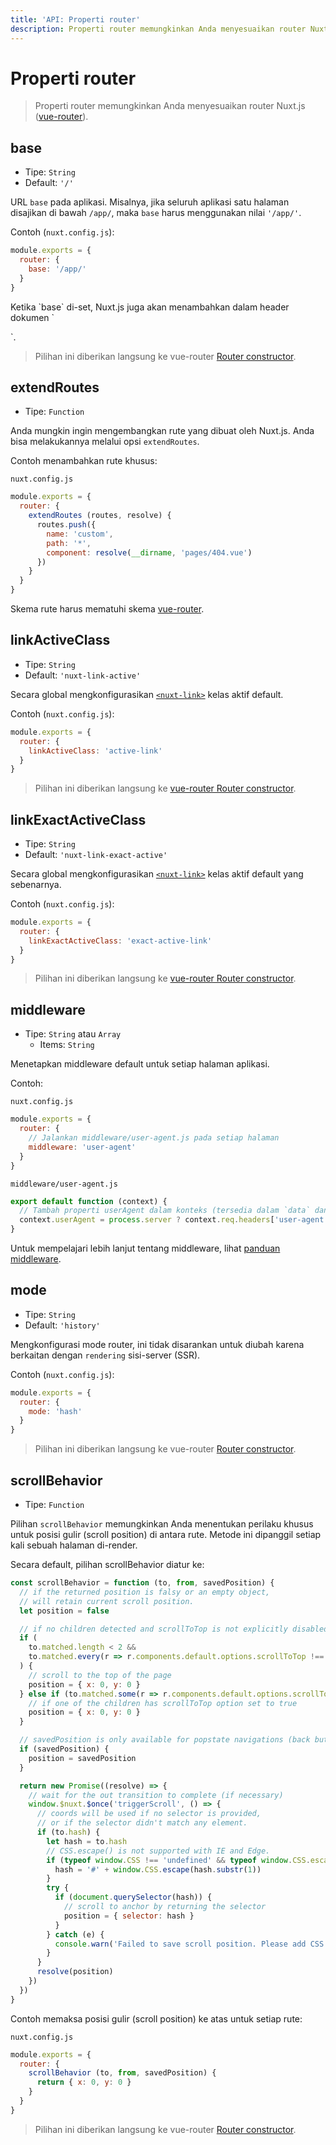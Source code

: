 ```yaml
---
title: 'API: Properti router'
description: Properti router memungkinkan Anda menyesuaikan router Nuxt.js.
---
```


# Properti router

> Properti router memungkinkan Anda menyesuaikan router Nuxt.js ([vue-router](https://router.vuejs.org/en/)).

## base

- Tipe: `String`
- Default: `'/'`

URL `base` pada aplikasi. Misalnya, jika seluruh aplikasi satu halaman disajikan di bawah `/app/`, maka `base` harus menggunakan nilai `'/app/'`.

Contoh (`nuxt.config.js`):

```js
module.exports = {
  router: {
    base: '/app/'
  }
}
```

<div class="Alert Alert-blue">Ketika `base` di-set, Nuxt.js juga akan menambahkan dalam header dokumen `<base href="%7B%7B%20router.base%20%7D%7D">

`.

</div>

> Pilihan ini diberikan langsung ke vue-router [Router constructor](https://router.vuejs.org/en/api/options.html).

## extendRoutes

- Tipe: `Function`

Anda mungkin ingin mengembangkan rute yang dibuat oleh Nuxt.js. Anda bisa melakukannya melalui opsi `extendRoutes`.

Contoh menambahkan rute khusus:

`nuxt.config.js`

```js
module.exports = {
  router: {
    extendRoutes (routes, resolve) {
      routes.push({
        name: 'custom',
        path: '*',
        component: resolve(__dirname, 'pages/404.vue')
      })
    }
  }
}
```

Skema rute harus mematuhi skema [vue-router](https://router.vuejs.org/en/).

## linkActiveClass

- Tipe: `String`
- Default: `'nuxt-link-active'`

Secara global mengkonfigurasikan [`<nuxt-link>`](/api/components-nuxt-link) kelas aktif default.

Contoh (`nuxt.config.js`):

```js
module.exports = {
  router: {
    linkActiveClass: 'active-link'
  }
}
```

> Pilihan ini diberikan langsung ke [vue-router Router constructor](https://router.vuejs.org/en/api/options.html).

## linkExactActiveClass

- Tipe: `String`
- Default: `'nuxt-link-exact-active'`

Secara global mengkonfigurasikan [`<nuxt-link>`](/api/components-nuxt-link) kelas aktif default yang sebenarnya.

Contoh (`nuxt.config.js`):

```js
module.exports = {
  router: {
    linkExactActiveClass: 'exact-active-link'
  }
}
```

> Pilihan ini diberikan langsung ke [vue-router Router constructor](https://router.vuejs.org/en/api/options.html).

## middleware

- Tipe: `String` atau `Array`
    - Items: `String`

Menetapkan middleware default untuk setiap halaman aplikasi.

Contoh:

`nuxt.config.js`

```js
module.exports = {
  router: {
    // Jalankan middleware/user-agent.js pada setiap halaman
    middleware: 'user-agent'
  }
}
```

`middleware/user-agent.js`

```js
export default function (context) {
  // Tambah properti userAgent dalam konteks (tersedia dalam `data` dan `fetch`)
  context.userAgent = process.server ? context.req.headers['user-agent'] : navigator.userAgent
}
```

Untuk mempelajari lebih lanjut tentang middleware, lihat [panduan middleware](/guide/routing#middleware).

## mode

- Tipe: `String`
- Default: `'history'`

Mengkonfigurasi mode router, ini tidak disarankan untuk diubah karena berkaitan dengan `rendering` sisi-server (SSR).

Contoh (`nuxt.config.js`):

```js
module.exports = {
  router: {
    mode: 'hash'
  }
}
```

> Pilihan ini diberikan langsung ke vue-router [Router constructor](https://router.vuejs.org/en/api/options.html).

## scrollBehavior

- Tipe: `Function`

Pilihan `scrollBehavior` memungkinkan Anda menentukan perilaku khusus untuk posisi gulir (scroll position) di antara rute. Metode ini dipanggil setiap kali sebuah halaman di-render.

Secara default, pilihan scrollBehavior diatur ke:

```js
const scrollBehavior = function (to, from, savedPosition) {
  // if the returned position is falsy or an empty object,
  // will retain current scroll position.
  let position = false

  // if no children detected and scrollToTop is not explicitly disabled
  if (
    to.matched.length < 2 &&
    to.matched.every(r => r.components.default.options.scrollToTop !== false)
  ) {
    // scroll to the top of the page
    position = { x: 0, y: 0 }
  } else if (to.matched.some(r => r.components.default.options.scrollToTop)) {
    // if one of the children has scrollToTop option set to true
    position = { x: 0, y: 0 }
  }

  // savedPosition is only available for popstate navigations (back button)
  if (savedPosition) {
    position = savedPosition
  }

  return new Promise((resolve) => {
    // wait for the out transition to complete (if necessary)
    window.$nuxt.$once('triggerScroll', () => {
      // coords will be used if no selector is provided,
      // or if the selector didn't match any element.
      if (to.hash) {
        let hash = to.hash
        // CSS.escape() is not supported with IE and Edge.
        if (typeof window.CSS !== 'undefined' && typeof window.CSS.escape !== 'undefined') {
          hash = '#' + window.CSS.escape(hash.substr(1))
        }
        try {
          if (document.querySelector(hash)) {
            // scroll to anchor by returning the selector
            position = { selector: hash }
          }
        } catch (e) {
          console.warn('Failed to save scroll position. Please add CSS.escape() polyfill (https://github.com/mathiasbynens/CSS.escape).')
        }
      }
      resolve(position)
    })
  })
}
```

Contoh memaksa posisi gulir (scroll position) ke atas untuk setiap rute:

`nuxt.config.js`

```js
module.exports = {
  router: {
    scrollBehavior (to, from, savedPosition) {
      return { x: 0, y: 0 }
    }
  }
}
```

> Pilihan ini diberikan langsung ke vue-router [Router constructor](https://router.vuejs.org/en/api/options.html).
